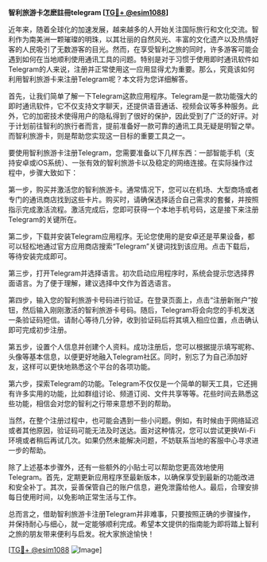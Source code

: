 **智利旅游卡怎麽註冊telegram [[TG💪+ @esim1088](https://t.me/s/esim1088)]**

近年来，随着全球化的加速发展，越来越多的人开始关注国际旅行和文化交流。智利作为南美洲一颗璀璨的明珠，以其壮丽的自然风光、丰富的文化遗产以及热情好客的人民吸引了无数游客的目光。然而，在享受智利之旅的同时，许多游客可能会遇到如何在当地顺利使用通讯工具的问题。特别是对于习惯于使用即时通讯软件如Telegram的人来说，注册并正常使用这一应用显得尤为重要。那么，究竟该如何利用智利旅游卡来注册Telegram呢？本文将为您详细解答。

首先，让我们简单了解一下Telegram这款应用程序。Telegram是一款功能强大的即时通讯软件，它不仅支持文字聊天，还提供语音通话、视频会议等多种服务。此外，它的加密技术使得用户的隐私得到了很好的保护，因此受到了广泛的好评。对于计划前往智利的旅行者而言，提前准备好一款可靠的通讯工具无疑是明智之举。而智利旅游卡，则是帮助您实现这一目标的重要工具之一。

要使用智利旅游卡注册Telegram，您需要准备以下几样东西：一部智能手机（支持安卓或iOS系统）、一张有效的智利旅游卡以及稳定的网络连接。在实际操作过程中，步骤大致如下：

第一步，购买并激活您的智利旅游卡。通常情况下，您可以在机场、大型商场或者专门的通讯商店找到这些卡片。购买时，请确保选择适合自己需求的套餐，并按照指示完成激活流程。激活完成后，您即可获得一个本地手机号码，这是接下来注册Telegram的关键所在。

第二步，下载并安装Telegram应用程序。无论您使用的是安卓还是苹果设备，都可以轻松地通过官方应用商店搜索“Telegram”关键词找到该应用。点击下载后，等待安装完成即可。

第三步，打开Telegram并选择语言。初次启动应用程序时，系统会提示您选择界面语言。为了便于理解，建议选择中文作为首选语言。

第四步，输入您的智利旅游卡号码进行验证。在登录页面上，点击“注册新账户”按钮，然后输入刚刚激活的智利旅游卡号码。随后，Telegram将会向您的手机发送一条验证码短信。请耐心等待几分钟，收到验证码后将其填入相应位置，点击确认即可完成初步注册。

第五步，设置个人信息并创建个人资料。成功注册后，您可以根据提示填写昵称、头像等基本信息，以便更好地融入Telegram社区。同时，别忘了为自己添加好友，这样可以更快地熟悉这个平台的各项功能。

第六步，探索Telegram的功能。Telegram不仅仅是一个简单的聊天工具，它还拥有许多实用的功能，比如群组讨论、频道订阅、文件共享等等。花些时间去熟悉这些功能，相信会对您的智利之行带来意想不到的帮助。

当然，在整个注册过程中，也可能会遇到一些小问题。例如，有时候由于网络延迟或者其他原因，验证码可能无法及时送达。面对这种情况，您可以尝试更换Wi-Fi环境或者稍后再试几次。如果仍然未能解决问题，不妨联系当地的客服中心寻求进一步的帮助。

除了上述基本步骤外，还有一些额外的小贴士可以帮助您更高效地使用Telegram。首先，定期更新应用程序至最新版本，以确保享受到最新的功能改进和安全补丁。其次，妥善保管自己的账户信息，避免泄露给他人。最后，合理安排每日使用时间，以免影响正常生活与工作。

总而言之，借助智利旅游卡注册Telegram并非难事，只要按照正确的步骤操作，并保持耐心与细心，就一定能够顺利完成。希望本文提供的指南能为即将踏上智利之旅的朋友带来便利与启发。祝大家旅途愉快！

[[TG💪+ @esim1088](https://t.me/s/esim1088) ![Image](https://i.postimg.cc/4NQfJmqS/Snipaste-2025-05-13-00-14-12.png)]